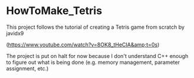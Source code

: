 # HowToMake_Tetris
This project follows the tutorial of creating a Tetris game from scratch by javidx9 

(https://www.youtube.com/watch?v=8OK8_tHeCIA&amp;t=0s)

The project is put on halt for now because I don't understand C++ enough to figure out what is being done (e.g. memory management, parameter assignment, etc.)
